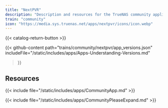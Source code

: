 ```yaml
---
title: "NextPVR"
description: "Description and resources for the TrueNAS community application called NextPVR."
train: "community"
icon: "https://media.sys.truenas.net/apps/nextpvr/icons/icon.webp"
---
```


{{< catalog-return-button >}}

{{< github-content 
    path="trains/community/nextpvr/app_versions.json"
	includeFile="/static/includes/apps/Apps-Understanding-Versions.md"
>}}

## Resources

{{< include file="/static/includes/apps/CommunityApp.md" >}}

{{< include file="/static/includes/apps/CommunityPleaseExpand.md" >}}
